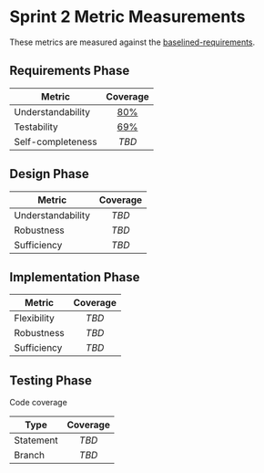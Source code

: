 # Sprint 2 Metric Measurements

These metrics are measured against the [baselined-requirements](./baselined-requirements.pdf). 


## Requirements Phase

Metric | Coverage
--- | :---:
Understandability | [80%](./requirements-understandability-measurements.md)
Testability | [69%](./requirements-testability-measurements.md)
Self-completeness | *TBD*


## Design Phase

Metric | Coverage
--- | :---:
Understandability | *TBD*
Robustness | *TBD*
Sufficiency | *TBD*


## Implementation Phase

Metric | Coverage
--- | :---:
Flexibility | *TBD*
Robustness | *TBD*
Sufficiency | *TBD*


## Testing Phase

Code coverage

Type | Coverage
--- | :---:
Statement | *TBD*
Branch | *TBD*